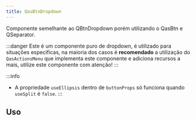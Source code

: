 ```yaml
---
title: QasBtnDropdown
---
```


Componente semelhante ao QBtnDropdown porém utilizando o QasBtn e QSeparator.

<doc-api file="btn-dropdown/QasBtnDropdown" name="QasBtnDropdown" />

:::danger
Este é um componente puro de dropdown, é utilizado para situações especificas, na maioria dos casos é **recomendado** a utilização do `QasActionsMenu` que implementa este componente e adiciona recursos a mais, utilize este componente com atenção!
:::

:::info
- A propriedade `useEllipsis` dentro de `buttonProps` só funciona quando `useSplit` é `false`.
:::

## Uso

<doc-example file="QasBtnDropdown/Basic" title='Básico' />
<doc-example file="QasBtnDropdown/ExWithSplit" title='Uso com divisão' />
<doc-example file="QasBtnDropdown/ExWithMenuPadding" title='Uso com padding no dropdown menu' />
<doc-example file="QasBtnDropdown/ExWithClickEvent" title='Uso do evento de click' />
